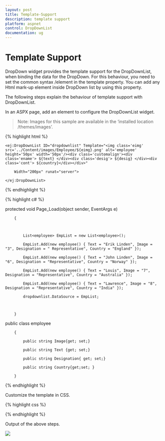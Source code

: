 ```yaml
---
layout: post
title: Template-Support
description: template support
platform: aspnet
control: DropDownList
documentation: ug
---
```


# Template Support

DropDown widget provides the template support for the DropDownList, when binding the data for the DropDown. For this behaviour, you need to set the common syntax /element in the template property. You can add any Html mark-up element inside DropDown list by using this property.

The following steps explain the behaviour of template support with DropDownList.

In an ASPX page, add an element to configure the DropDownList widget.

> Note: Images for this sample are available in the ‘installed location /themes/images’. 


{% highlight html %}

<div class="control">

    <ej:DropDownList ID="dropdownlist" Template="<img class='eimg' src='../Content/images/Employee/${eimg}.png' alt='employee' height='50px' width='50px'/><div class='customalign'><div class='ename'> ${text} </div><div class='desig'> ${desig} </div><div class='cont'> ${country}</div></div>"

        Width="200px" runat="server">

    </ej:DropDownList>

</div>





{% endhighlight %}



{% highlight c# %}

protected void Page_Load(object sender, EventArgs e)

        {



            List<employee> EmpList = new List<employee>();

            EmpList.Add(new employee() { Text = "Erik Linden", Image = "3", Designation = " Representative", Country = "England" });

            EmpList.Add(new employee() { Text = "John Linden", Image = "6", Designation = "Representative", Country = "Norway" });

            EmpList.Add(new employee() { Text = "Louis", Image = "7", Designation = "Representative", Country = "Australia" });

            EmpList.Add(new employee() { Text = "Lawrence", Image = "8", Designation = "Representative", Country = "India" });

            dropdownlist.DataSource = EmpList;



        }

   public class employee

        {

            public string Image{get; set;}

            public string Text {get; set;}

            public string Designation{ get; set;}

            public string Country{get;set; }

        }





{% endhighlight %}



Customize the template in CSS. 

{% highlight css %}

  <style type="text/css">

        .customalign {

            display: inline;

            float: right;

        }

    </style>



{% endhighlight %}



Output of the above steps.

![](Template-Support_images/Template-Support_img2.png) 



